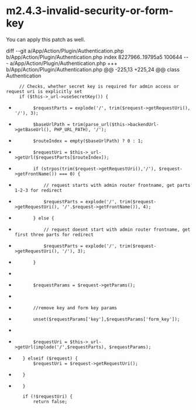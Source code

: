 # m2.4.3-invalid-security-or-form-key
You can apply this patch as well.

diff --git a/App/Action/Plugin/Authentication.php b/App/Action/Plugin/Authentication.php
index 8227966..19795a5 100644
--- a/App/Action/Plugin/Authentication.php
+++ b/App/Action/Plugin/Authentication.php
@@ -225,13 +225,24 @@ class Authentication
 
         // Checks, whether secret key is required for admin access or request uri is explicitly set
         if ($this->_url->useSecretKey()) {
-            $requestParts = explode('/', trim($request->getRequestUri(), '/'), 3);
-            $baseUrlPath = trim(parse_url($this->backendUrl->getBaseUrl(), PHP_URL_PATH), '/');
-            $routeIndex = empty($baseUrlPath) ? 0 : 1;
-            $requestUri = $this->_url->getUrl($requestParts[$routeIndex]);
+            if (strpos(trim($request->getRequestUri(),'/'), $request->getFrontName()) === 0) {
+                // request starts with admin router frontname, get parts 1-2-3 for redirect
+                $requestParts = explode('/', trim($request->getRequestUri(), '/'.$request->getFrontName()), 4);
+            } else {
+                // request doesnt start with admin router frontname, get first three parts for redirect
+                $requestParts = explode('/', trim($request->getRequestUri(), '/'), 3);
+            }
+
+            $requestParams = $request->getParams();
+
+            //remove key and form key params
+            unset($requestParams['key'],$requestParams['form_key']);
+            
+            $requestUri = $this->_url->getUrl(implode('/',$requestParts), $requestParams);
+
         } elseif ($request) {
             $requestUri = $request->getRequestUri();
-        }
+        } 
 
         if (!$requestUri) {
             return false;
